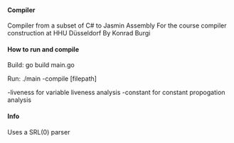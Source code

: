 #### Compiler
Compiler from a subset of C# to Jasmin Assembly
For the course compiler construction at HHU Düsseldorf
By Konrad Burgi


#### How to run and compile
Build:
go build main.go

Run:
./main -compile [filepath]

-liveness for variable liveness analysis
-constant for constant propogation analysis

#### Info
Uses a SRL(0) parser